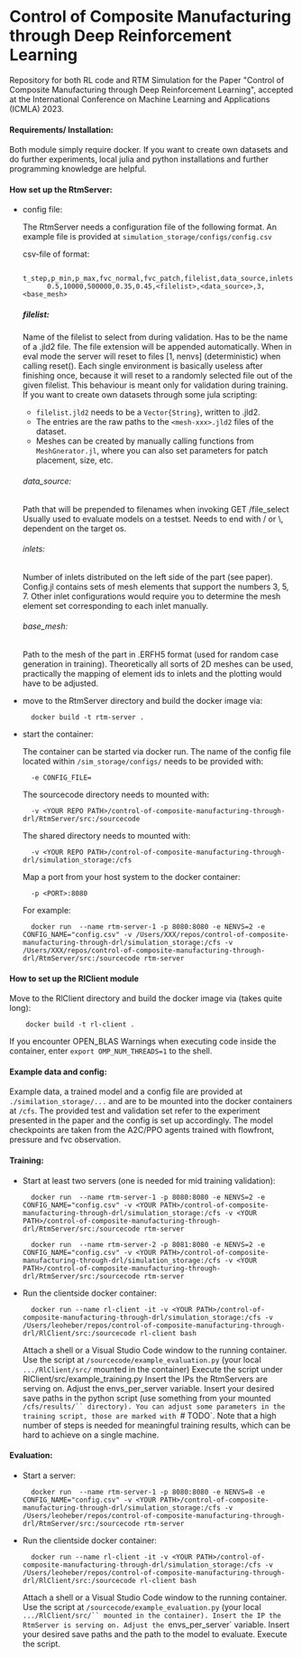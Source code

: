 # Control of Composite Manufacturing through Deep Reinforcement Learning

Repository for both RL code and RTM Simulation for the Paper "Control of Composite Manufacturing through Deep Reinforcement Learning", accepted at the International Conference on Machine Learning and Applications (ICMLA) 2023.

#### Requirements/ Installation:

Both module simply require docker. If you want to create own datasets and do further experiments, local julia and python installations and further programming knowledge are helpful.


#### How set up the RtmServer:


- config file:

    The RtmServer needs a configuration file of the following format. An example file is provided at `simulation_storage/configs/config.csv`

    csv-file of format:

            t_step,p_min,p_max,fvc_normal,fvc_patch,filelist,data_source,inlets,base_mesh
            0.5,10000,500000,0.35,0.45,<filelist>,<data_source>,3,<base_mesh>

    ##### filelist:

    Name of the filelist to select from during validation. Has to be the name of a .jld2 file.
    The file extension will be appended automatically.
    When in eval mode the server will reset to files [1, nenvs] (deterministic) when calling reset(). 
    Each single environment is basically useless after finishing once, because it will reset to a randomly selected file out of the given filelist.
    This behaviour is meant only for validation during training.
    If you want to create own datasets through some jula scripting:
    - `filelist.jld2` needs to be a `Vector{String}`, written to .jld2.
    - The entries are the raw paths to the `<mesh-xxx>.jld2` files of the dataset.
    - Meshes can be created by manually calling functions from `MeshGnerator.jl`, where you can also set parameters for patch placement, size, etc.

    ###### data_source:

    Path that will be prepended to filenames when invoking GET /file_select
    Usually used to evaluate models on a testset.
    Needs to end with / or \\, dependent on the target os.

    ###### inlets: 

    Number of inlets distributed on the left side of the part (see paper). Config.jl contains sets of mesh elements that support the numbers 3, 5, 7.
    Other inlet configurations would require you to determine the mesh element set corresponding to each inlet manually.

    ###### base_mesh:

    Path to the mesh of the part in .ERFH5 format (used for random case generation in training). Theoretically all sorts of 2D meshes can be used, practically the mapping of element ids to inlets and the plotting would have to be adjusted.

- move to the RtmServer directory and build the docker image via:

        docker build -t rtm-server .

- start the container:

    The container can be started via docker run. 
    The name of the config file located within `/sim_storage/configs/` needs to be provided with:

        -e CONFIG_FILE=

    The sourcecode directory needs to mounted with:

        -v <YOUR REPO PATH>/control-of-composite-manufacturing-through-drl/RtmServer/src:/sourcecode

    The shared directory needs to mounted with:

        -v <YOUR REPO PATH>/control-of-composite-manufacturing-through-drl/simulation_storage:/cfs

    Map a port from your host system to the docker container:

        -p <PORT>:8080


    For example:

        docker run  --name rtm-server-1 -p 8080:8080 -e NENVS=2 -e CONFIG_NAME="config.csv" -v /Users/XXX/repos/control-of-composite-manufacturing-through-drl/simulation_storage:/cfs -v /Users/XXX/repos/control-of-composite-manufacturing-through-drl/RtmServer/src:/sourcecode rtm-server

#### How to set up the RlClient module
Move to the RlClient directory and build the docker image via (takes quite long):

        docker build -t rl-client .

If you encounter OPEN_BLAS Warnings when executing code inside the container, enter `export OMP_NUM_THREADS=1` to the shell.

#### Example data and config:

Example data, a trained model and a config file are provided at `./similation_storage/...` and are to be mounted into the docker containers at `/cfs`.
The provided test and validation set refer to the experiment presented in the paper and the config is set up accordingly.
The model checkpoints are taken from the A2C/PPO agents trained with flowfront, pressure and fvc observation.

#### Training:

- Start at least two servers (one is needed for mid training validation):

        docker run  --name rtm-server-1 -p 8080:8080 -e NENVS=2 -e CONFIG_NAME="config.csv" -v <YOUR PATH>/control-of-composite-manufacturing-through-drl/simulation_storage:/cfs -v <YOUR PATH>/control-of-composite-manufacturing-through-drl/RtmServer/src:/sourcecode rtm-server

        docker run  --name rtm-server-2 -p 8081:8080 -e NENVS=2 -e CONFIG_NAME="config.csv" -v <YOUR PATH>/control-of-composite-manufacturing-through-drl/simulation_storage:/cfs -v <YOUR PATH>/control-of-composite-manufacturing-through-drl/RtmServer/src:/sourcecode rtm-server

- Run the clientside docker container:

        docker run --name rl-client -it -v <YOUR PATH>/control-of-composite-manufacturing-through-drl/simulation_storage:/cfs -v /Users/leoheber/repos/control-of-composite-manufacturing-through-drl/RlClient/src:/sourcecode rl-client bash

    Attach a shell or a Visual Studio Code window to the running container.
    Use the script at `/sourcecode/example_evaluation.py` (your local `.../RlClient/src/` mounted in the container)
    Execute the script under RlClient/src/example_training.py
    Insert the IPs the RtmServers are serving on.
    Adjust the envs_per_server variable.
    Insert your desired save paths in the python script (use something from your mounted `/cfs/results/`` directory).
    You can adjust some parameters in the training script, those are marked with `# TODO`.
    Note that a high number of steps is needed for meaningful training results, which can be hard to achieve on a single machine.

#### Evaluation:

- Start a server:

        docker run  --name rtm-server-1 -p 8080:8080 -e NENVS=8 -e CONFIG_NAME="config.csv" -v <YOUR PATH>/control-of-composite-manufacturing-through-drl/simulation_storage:/cfs -v /Users/leoheber/repos/control-of-composite-manufacturing-through-drl/RtmServer/src:/sourcecode rtm-server

- Run the clientside docker container:

        docker run --name rl-client -it -v <YOUR PATH>/control-of-composite-manufacturing-through-drl/simulation_storage:/cfs -v /Users/leoheber/repos/control-of-composite-manufacturing-through-drl/RlClient/src:/sourcecode rl-client bash

    Attach a shell or a Visual Studio Code window to the running container.
    Use the script at `/sourcecode/example_evaluation.py` (your local `.../RlClient/src/`` mounted in the container).
    Insert the IP the RtmServer is serving on.
    Adjust the `envs_per_server` variable.
    Insert your desired save paths and the path to the model to evaluate.
    Execute the script.
